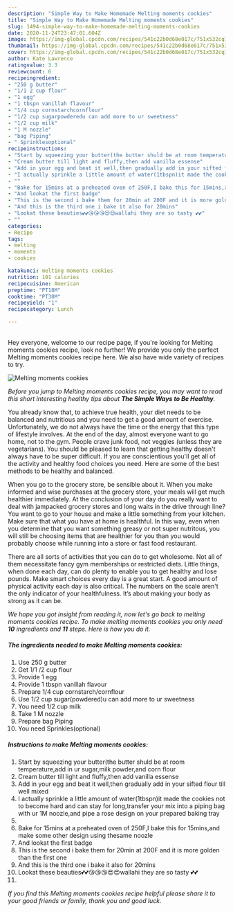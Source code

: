 ```yaml
---
description: "Simple Way to Make Homemade Melting moments cookies"
title: "Simple Way to Make Homemade Melting moments cookies"
slug: 1494-simple-way-to-make-homemade-melting-moments-cookies
date: 2020-11-24T23:47:01.604Z
image: https://img-global.cpcdn.com/recipes/541c22b0d68e017c/751x532cq70/melting-moments-cookies-recipe-main-photo.jpg
thumbnail: https://img-global.cpcdn.com/recipes/541c22b0d68e017c/751x532cq70/melting-moments-cookies-recipe-main-photo.jpg
cover: https://img-global.cpcdn.com/recipes/541c22b0d68e017c/751x532cq70/melting-moments-cookies-recipe-main-photo.jpg
author: Kate Lawrence
ratingvalue: 3.3
reviewcount: 6
recipeingredient:
- "250 g butter"
- "1/1 2 cup flour"
- "1 egg"
- "1 tbspn vanillah flavour"
- "1/4 cup cornstarchcornflour"
- "1/2 cup sugarpowderedu can add more to ur sweetness"
- "1/2 cup milk"
- "1 M nozzle"
- "bag Piping"
- " Sprinklesoptional"
recipeinstructions:
- "Start by squeezing your butter(the butter shuld be at room temperature,add in ur sugar,milk powder,and corn flour"
- "Cream butter till light and fluffy,then add vanilla essense"
- "Add in your egg and beat it well,then gradually add in your sifted flour till well mixed"
- "I actually sprinkle a little amount of water(1tbspn)it made the cookies not to become hard and can stay for long,transfer your mix into a piping bag with ur 1M noozle,and pipe a rose design on your prepared baking tray"
- ""
- "Bake for 15mins at a preheated oven of 250F,I bake this for 15mins,and make some other design using thesame noozle"
- "And lookat the first badge"
- "This is the second i bake them for 20min at 200F and it is more golden than the first one"
- "And this is the third one i bake it also for 20mins"
- "Lookat these beauties💕💕😘😘😘😍😍wallahi they are so tasty 💕💕"
- ""
categories:
- Recipe
tags:
- melting
- moments
- cookies

katakunci: melting moments cookies 
nutrition: 101 calories
recipecuisine: American
preptime: "PT18M"
cooktime: "PT38M"
recipeyield: "1"
recipecategory: Lunch

---
```

<br>
Hey everyone, welcome to our recipe page, if you're looking for Melting moments cookies recipe, look no further! We provide you only the perfect Melting moments cookies recipe here. We also have wide variety of recipes to try.
<br>


![Melting moments cookies](https://img-global.cpcdn.com/recipes/541c22b0d68e017c/751x532cq70/melting-moments-cookies-recipe-main-photo.jpg)

<i>Before you jump to Melting moments cookies recipe, you may want to read this short interesting healthy tips about <strong>The Simple Ways to Be Healthy</strong>.</i>

You already know that, to achieve true health, your diet needs to be balanced and nutritious and you need to get a good amount of exercise. Unfortunately, we do not always have the time or the energy that this type of lifestyle involves. At the end of the day, almost everyone want to go home, not to the gym. People crave junk food, not veggies (unless they are vegetarians). You should be pleased to learn that getting healthy doesn't always have to be super difficult. If you are conscientious you'll get all of the activity and healthy food choices you need. Here are some of the best methods to be healthy and balanced.

When you go to the grocery store, be sensible about it. When you make informed and wise purchases at the grocery store, your meals will get much healthier immediately. At the conclusion of your day do you really want to deal with jampacked grocery stores and long waits in the drive through line? You want to go to your house and make a little something from your kitchen. Make sure that what you have at home is healthful. In this way, even when you determine that you want something greasy or not super nutritous, you will still be choosing items that are healthier for you than you would probably choose while running into a store or fast food restaurant.

There are all sorts of activities that you can do to get wholesome. Not all of them necessitate fancy gym memberships or restricted diets. Little things, when done each day, can do plenty to enable you to get healthy and lose pounds. Make smart choices every day is a great start. A good amount of physical activity each day is also critical. The numbers on the scale aren't the only indicator of your healthfulness. It’s about making your body as strong as it can be. 


<i>We hope you got insight from reading it, now let's go back to melting moments cookies recipe. To make melting moments cookies you only need <strong>10</strong> ingredients and <strong>11</strong> steps. Here is how you do it.
</i>

##### The ingredients needed to make Melting moments cookies:

1. Use 250 g butter
1. Get 1/1 /2 cup flour
1. Provide 1 egg
1. Provide 1 tbspn vanillah flavour
1. Prepare 1/4 cup cornstarch/cornflour
1. Use 1/2 cup sugar(powdered)u can add more to ur sweetness
1. You need 1/2 cup milk
1. Take 1 M nozzle
1. Prepare bag Piping
1. You need  Sprinkles(optional)


##### Instructions to make Melting moments cookies:

1. Start by squeezing your butter(the butter shuld be at room temperature,add in ur sugar,milk powder,and corn flour
1. Cream butter till light and fluffy,then add vanilla essense
1. Add in your egg and beat it well,then gradually add in your sifted flour till well mixed
1. I actually sprinkle a little amount of water(1tbspn)it made the cookies not to become hard and can stay for long,transfer your mix into a piping bag with ur 1M noozle,and pipe a rose design on your prepared baking tray
1. 
1. Bake for 15mins at a preheated oven of 250F,I bake this for 15mins,and make some other design using thesame noozle
1. And lookat the first badge
1. This is the second i bake them for 20min at 200F and it is more golden than the first one
1. And this is the third one i bake it also for 20mins
1. Lookat these beauties💕💕😘😘😘😍😍wallahi they are so tasty 💕💕
1. 


<i>If you find this Melting moments cookies recipe helpful please share it to your good friends or family, thank you and good luck.</i>
